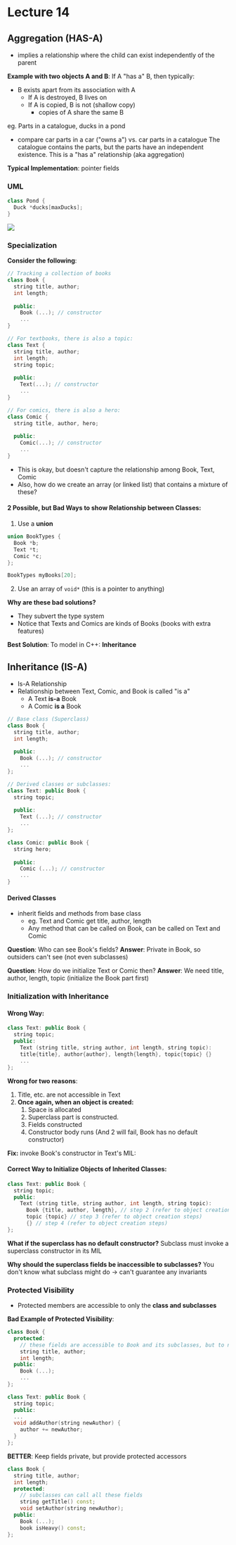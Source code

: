 # Lecture 14
## Aggregation (HAS-A)
- implies a relationship where the child can exist independently of the parent

**Example with two objects A and B**:
If A "has a" B, then typically:
  - B exists apart from its association with A
    - If A is destroyed, B lives on
    - If A is copied, B is not (shallow copy)
      - copies of A share the same B

eg.  Parts in a catalogue, ducks in a pond
- compare car parts in a car ("owns a") vs. car parts in a catalogue The catalogue contains the parts, but the parts have an independent existence. This is a "has a" relationship (aka aggregation)

**Typical Implementation**: pointer fields

### UML
```C++ 
class Pond { 
  Duck *ducks[maxDucks]; 
} 
```
<img src="/Users/lauradang/Desktop/CS246/UMLs/aggregation.jpg"></img>


### Specialization
**Consider the following**:
```C++
// Tracking a collection of books
class Book {
  string title, author;
  int length;
  
  public: 
    Book (...); // constructor
    ...
}

// For textbooks, there is also a topic:
class Text {
  string title, author;
  int length;
  string topic;
  
  public:
    Text(...); // constructor
    ...
}

// For comics, there is also a hero:
class Comic {
  string title, author, hero;
  
  public:
    Comic(...); // constructor
    ...
}
```
- This is okay, but doesn't capture the relationship among Book, Text, Comic
- Also, how do we create an array (or linked list) that contains a mixture of these?

#### 2 Possible, but Bad Ways to show Relationship between Classes:
1. Use a **union**
```C++
union BookTypes {
  Book *b; 
  Text *t; 
  Comic *c;
};

BookTypes myBooks[20];
```
2. Use an array of ```void*``` (this is a pointer to anything)


**Why are these bad solutions?**
- They subvert the type system
- Notice that Texts and Comics are kinds of Books (books with extra features)

**Best Solution**:
To model in C++: **Inheritance**
## Inheritance (IS-A)
- Is-A Relationship 
- Relationship between Text, Comic, and Book is called "is a"
  - A Text **is-a** Book 
  - A Comic **is a** Book

```C++
// Base class (Superclass)
class Book {
  string title, author;
  int length;
  
  public:
    Book (...); // constructor
    ...
};

// Derived classes or subclasses:
class Text: public Book {
  string topic;
  
  public:
    Text (...); // constructor
    ...
};

class Comic: public Book {
  string hero;
  
  public:
    Comic (...); // constructor
    ...
}
```
#### Derived Classes
- inherit fields and methods from base class
  -  eg. Text and Comic get title, author, length
  - Any method that can be called on Book, can be called on Text and Comic

**Question**: Who can see Book's fields?
**Answer**: Private in Book, so outsiders can't see (not even subclasses)

**Question**: How do we initialize Text or Comic then?
**Answer**: We need title, author, length, topic (initialize the Book part first)

### Initialization with Inheritance
#### Wrong Way:
```C++
class Text: public Book {
  string topic;
  public:
    Text (string title, string author, int length, string topic): 
    title{title}, author{author}, length{length}, topic{topic} {}
    ...
};
```
**Wrong for two reasons**:
1. Title, etc. are not accessible in Text
2. **Once again, when an object is created:**
    1. Space is allocated
    2. Superclass part is constructed. 
    3. Fields constructed
    4. Constructor body runs (And 2 will fail, Book has no default constructor)

**Fix:** invoke Book's constructor in Text's MIL:

#### Correct Way to Initialize Objects of Inherited Classes:
```C++
class Text: public Book {
  string topic;
  public:
    Text (string title, string author, int length, string topic):
      Book {title, author, length}, // step 2 (refer to object creation steps)
      topic {topic} // step 3 (refer to object creation steps)
      {} // step 4 (refer to object creation steps)
};
```
**What if the superclass has no default constructor?**
Subclass must invoke a superclass constructor in its MIL

**Why should the superclass fields be inaccessible to subclasses?**
You don't know what subclass might do -> can't guarantee any invariants

### Protected Visibility
- Protected members are accessible to only the **class and subclasses**

**Bad Example of Protected Visibility**:
```C++
class Book {
  protected:
    // these fields are accessible to Book and its subclasses, but to no one else
    string title, author;
    int length;
  public:
    Book (...);
    ...
};

class Text: public Book {
  string topic;
  public:
  ...
  void addAuthor(string newAuthor) {
    author += newAuthor;
  }
};
```
**BETTER**: Keep fields private, but provide protected accessors
```C++
class Book {
  string title, author;
  int length;
  protected:
    // subclasses can call all these fields
    string getTitle() const;
    void setAuthor(string newAuthor);
  public:
    Book (...);
    book isHeavy() const;
};
```








